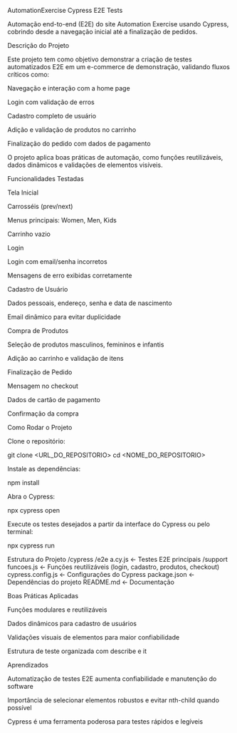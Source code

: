 AutomationExercise Cypress E2E Tests

Automação end-to-end (E2E) do site Automation Exercise
 usando Cypress, cobrindo desde a navegação inicial até a finalização de pedidos.

Descrição do Projeto

Este projeto tem como objetivo demonstrar a criação de testes automatizados E2E em um e-commerce de demonstração, validando fluxos críticos como:

Navegação e interação com a home page

Login com validação de erros

Cadastro completo de usuário

Adição e validação de produtos no carrinho

Finalização do pedido com dados de pagamento

O projeto aplica boas práticas de automação, como funções reutilizáveis, dados dinâmicos e validações de elementos visíveis.

Funcionalidades Testadas

Tela Inicial

Carrosséis (prev/next)

Menus principais: Women, Men, Kids

Carrinho vazio

Login

Login com email/senha incorretos

Mensagens de erro exibidas corretamente

Cadastro de Usuário

Dados pessoais, endereço, senha e data de nascimento

Email dinâmico para evitar duplicidade

Compra de Produtos

Seleção de produtos masculinos, femininos e infantis

Adição ao carrinho e validação de itens

Finalização de Pedido

Mensagem no checkout

Dados de cartão de pagamento

Confirmação da compra

Como Rodar o Projeto

Clone o repositório:

git clone <URL_DO_REPOSITORIO>
cd <NOME_DO_REPOSITORIO>


Instale as dependências:

npm install


Abra o Cypress:

npx cypress open


Execute os testes desejados a partir da interface do Cypress ou pelo terminal:

npx cypress run

Estrutura do Projeto
/cypress
  /e2e
    a.cy.js           <- Testes E2E principais
  /support
    funcoes.js        <- Funções reutilizáveis (login, cadastro, produtos, checkout)
cypress.config.js      <- Configurações do Cypress
package.json           <- Dependências do projeto
README.md              <- Documentação

Boas Práticas Aplicadas

Funções modulares e reutilizáveis

Dados dinâmicos para cadastro de usuários

Validações visuais de elementos para maior confiabilidade

Estrutura de teste organizada com describe e it

Aprendizados

Automatização de testes E2E aumenta confiabilidade e manutenção do software

Importância de selecionar elementos robustos e evitar nth-child quando possível

Cypress é uma ferramenta poderosa para testes rápidos e legíveis
